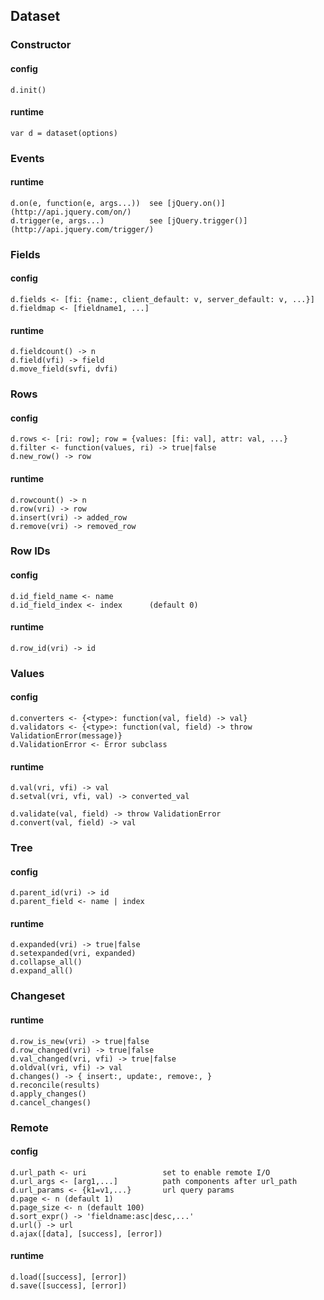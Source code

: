 ## Dataset

### Constructor

#### config

	d.init()

#### runtime

	var d = dataset(options)

### Events

#### runtime

	d.on(e, function(e, args...))  see [jQuery.on()](http://api.jquery.com/on/)
	d.trigger(e, args...)          see [jQuery.trigger()](http://api.jquery.com/trigger/)

### Fields

#### config

	d.fields <- [fi: {name:, client_default: v, server_default: v, ...}]
	d.fieldmap <- [fieldname1, ...]

#### runtime

	d.fieldcount() -> n
	d.field(vfi) -> field
	d.move_field(svfi, dvfi)

### Rows

#### config

	d.rows <- [ri: row]; row = {values: [fi: val], attr: val, ...}
	d.filter <- function(values, ri) -> true|false
	d.new_row() -> row

#### runtime

	d.rowcount() -> n
	d.row(vri) -> row
	d.insert(vri) -> added_row
	d.remove(vri) -> removed_row

### Row IDs

#### config

	d.id_field_name <- name
	d.id_field_index <- index      (default 0)

#### runtime

	d.row_id(vri) -> id

### Values

#### config

	d.converters <- {<type>: function(val, field) -> val}
	d.validators <- {<type>: function(val, field) -> throw ValidationError(message)}
	d.ValidationError <- Error subclass

#### runtime

	d.val(vri, vfi) -> val
	d.setval(vri, vfi, val) -> converted_val

	d.validate(val, field) -> throw ValidationError
	d.convert(val, field) -> val

### Tree

#### config

	d.parent_id(vri) -> id
	d.parent_field <- name | index

#### runtime

	d.expanded(vri) -> true|false
	d.setexpanded(vri, expanded)
	d.collapse_all()
	d.expand_all()

### Changeset

#### runtime

	d.row_is_new(vri) -> true|false
	d.row_changed(vri) -> true|false
	d.val_changed(vri, vfi) -> true|false
	d.oldval(vri, vfi) -> val
	d.changes() -> { insert:, update:, remove:, }
	d.reconcile(results)
	d.apply_changes()
	d.cancel_changes()

### Remote

#### config

	d.url_path <- uri                 set to enable remote I/O
	d.url_args <- [arg1,...]          path components after url_path
	d.url_params <- {k1=v1,...}       url query params
	d.page <- n (default 1)
	d.page_size <- n (default 100)
	d.sort_expr() -> 'fieldname:asc|desc,...'
	d.url() -> url
	d.ajax([data], [success], [error])

#### runtime

	d.load([success], [error])
	d.save([success], [error])


